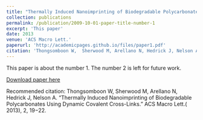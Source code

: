```yaml
---
title: "Thermally Induced Nanoimprinting of Biodegradable Polycarbonates Using Dynamic Covalent Cross-Links"
collection: publications
permalink: /publication/2009-10-01-paper-title-number-1
excerpt: 'This paper'
date: 2013
venue: 'ACS Macro Lett.'
paperurl: 'http://academicpages.github.io/files/paper1.pdf'
citation: 'Thongsomboon W,  Sherwood M, Arellano N, Hedrick J, Nelson A. “Thermally Induced Nanoimprinting of Biodegradable Polycarbonates Using Dynamic Covalent Cross-Links.” ACS Macro Lett.( 2013), 2, 19−22.'
---
```

This paper is about the number 1. The number 2 is left for future work.

[Download paper here](doi:10.1021/mz300628s)

Recommended citation: Thongsomboon W,  Sherwood M, Arellano N, Hedrick J, Nelson A. “Thermally Induced Nanoimprinting of Biodegradable Polycarbonates Using Dynamic Covalent Cross-Links.” ACS Macro Lett.( 2013), 2, 19−22. 

